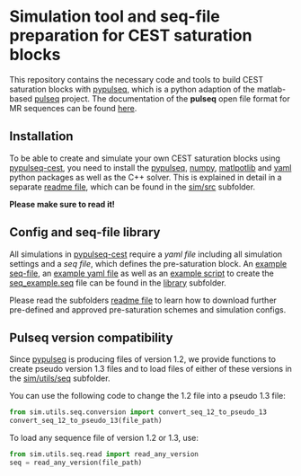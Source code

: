 # Simulation tool and seq-file preparation for CEST saturation blocks

This repository contains the necessary code and tools to build CEST saturation blocks with 
[pypulseq](https://github.com/imr-framework/pypulseq), which is a python adaption of the matlab-based 
[pulseq](https://github.com/pulseq/pulseq) project. The documentation of the **pulseq** open file format for MR 
sequences can be found [here](https://pulseq.github.io/specification.pdf). 

## Installation
To be able to create and simulate your own CEST saturation blocks using [pypulseq-cest](), you need to install the
[pypulseq](https://github.com/imr-framework/pypulseq), [numpy](https://numpy.org/), 
[matlpotlib](https://matplotlib.org/) and [yaml](https://yaml.org/) python packages as well as the C++ solver. 
This is explained in detail in a separate [readme file](sim/src/readme.md), which can be found in the 
[sim/src](sim/src) subfolder. 

**Please make sure to read it!**

## Config and seq-file library
All simulations in [pypulseq-cest]() require a *yaml file* including all simulation settings and a *seq file*, which
defines the pre-saturation block. An [example seq-file](library/seq_example.seq), an [example yaml file]() as well as an 
[example script](library/write_seq_example.py) to create the [seq_example.seq](library/seq_example.seq) file can be 
found in the [library](library) subfolder. 

Please read the subfolders [readme file](library/readme.md) to learn how to
download further pre-defined and approved pre-saturation schemes and simulation configs.

## Pulseq version compatibility
Since [pypulseq](https://github.com/imr-framework/pypulseq) is producing files of version 1.2, we provide functions 
to create pseudo version 1.3 files and to load files of either of these versions in the 
[sim/utils/seq](sim/utils/seq) subfolder.

You can use the following code to change the 1.2 file into a pseudo 1.3 file:
````python
from sim.utils.seq.conversion import convert_seq_12_to_pseudo_13
convert_seq_12_to_pseudo_13(file_path)
````

To load any sequence file of version 1.2 or 1.3, use:
````python
from sim.utils.seq.read import read_any_version
seq = read_any_version(file_path)
````
